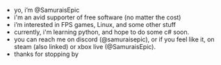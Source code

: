 - yo, i’m @SamuraisEpic
- i'm an avid supporter of free software (no matter the cost)
- i’m interested in FPS games, Linux, and some other stuff
- currently, i'm learning python, and hope to do some c# soon.
- you can reach me on discord (@samuraisepic), or if you feel like it, on steam (also linked) or xbox live (@SamuraisEpic).
- thanks for stopping by

<!---
SamuraisEpic/SamuraisEpic is a ✨ special ✨ repository because its `README.md` (this file) appears on your GitHub profile.
You can click the Preview link to take a look at your changes.
--->
